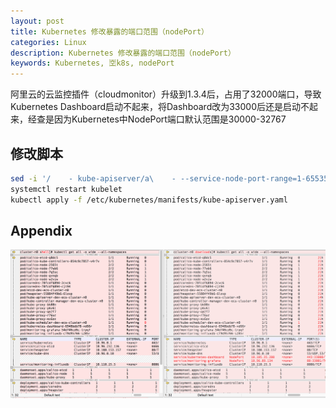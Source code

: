 ```yaml
---
layout: post
title: Kubernetes 修改暴露的端口范围（nodePort）
categories: Linux
description: Kubernetes 修改暴露的端口范围（nodePort）
keywords: Kubernetes, 🈳️k8s, nodePort
---
```


阿里云的云监控插件（cloudmonitor）升级到1.3.4后，占用了32000端口，导致Kubernetes Dashboard启动不起来，将Dashboard改为33000后还是启动不起来，经查是因为Kubernetes中NodePort端口默认范围是30000-32767

## 修改脚本
```bash
sed -i '/    - kube-apiserver/a\    - --service-node-port-range=1-65535' /etc/kubernetes/manifests/kube-apiserver.yaml
systemctl restart kubelet
kubectl apply -f /etc/kubernetes/manifests/kube-apiserver.yaml
```


## Appendix

![](/images/posts/2018/07/QQ20180722-154109@2x.png)
